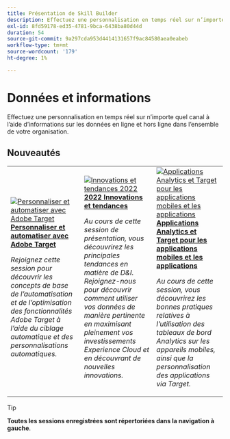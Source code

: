 ```yaml
---
title: Présentation de Skill Builder
description: Effectuez une personnalisation en temps réel sur n’importe quel canal à l’aide d’informations sur les données en ligne et hors ligne dans l’ensemble de votre organisation.
exl-id: 8fd59178-ed35-4781-9bca-6438ba80d44d
duration: 54
source-git-commit: 9a297cda953d4414131657f9ac84580aea0eabeb
workflow-type: tm+mt
source-wordcount: '179'
ht-degree: 1%

---
```


# Données et informations

Effectuez une personnalisation en temps réel sur n’importe quel canal à l’aide d’informations sur les données en ligne et hors ligne dans l’ensemble de votre organisation.

## Nouveautés

<table>
<tr>
  <td>
    <a href="https://experienceleague.adobe.com/docs/events/skill-builder-recordings/data-and-insights/2022/personalize.html">
      <img alt="Personnaliser et automatiser avec Adobe Target" src="https://video.tv.adobe.com/v/343821?format=jpeg" />
    </a>
     <div>
      <a href="https://experienceleague.adobe.com/docs/events/skill-builder-recordings/data-and-insights/2022/personalize.html">
        <strong>Personnaliser et automatiser avec Adobe Target</strong>
      </a>
    </div>
    <p>
    <em>Rejoignez cette session pour découvrir les concepts de base de l’automatisation et de l’optimisation des fonctionnalités Adobe Target à l’aide du ciblage automatique et des personnalisations automatiques.</em>
    <p>
  </td>
  <td>
    <a href="https://experienceleague.adobe.com/docs/events/skill-builder-recordings/data-and-insights/2022/innovations.html">
      <img alt="Innovations et tendances 2022" src="https://video.tv.adobe.com/v/343818?format=jpeg" />
    </a>
     <div>
      <a href="https://experienceleague.adobe.com/docs/events/skill-builder-recordings/data-and-insights/2022/innovations.html">
        <strong>2022 Innovations et tendances</strong>
      </a>
    </div>
    <p>
    <em>Au cours de cette session de présentation, vous découvrirez les principales tendances en matière de D&amp;I. Rejoignez-nous pour découvrir comment utiliser vos données de manière pertinente en maximisant pleinement vos investissements Experience Cloud et en découvrant de nouvelles innovations.</em>
    <p>
  </td>  
  <td>
    <a href="https://experienceleague.adobe.com/docs/events/skill-builder-recordings/data-and-insights/2022/mobile-and-apps.html">
      <img alt="Applications Analytics et Target pour les applications mobiles et les applications" src="https://video.tv.adobe.com/v/343819?format=jpeg" />
    </a>
     <div>
      <a href="https://experienceleague.adobe.com/docs/events/skill-builder-recordings/data-and-insights/2022/mobile-and-apps.html">
        <strong> Applications Analytics et Target pour les applications mobiles et les applications </strong>
      </a>
    </div>
    <p>
    <em>Au cours de cette session, vous découvrirez les bonnes pratiques relatives à l’utilisation des tableaux de bord Analytics sur les appareils mobiles, ainsi que la personnalisation des applications via Target.</em>
    <p>
  </td>
</tr>
</table>

>[!TIP]
>
>**Toutes les sessions enregistrées sont répertoriées dans la navigation à gauche**.
